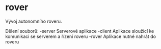 # rover
Vývoj autonomního roveru.

Dělení souborů:
  -server     Serverové aplikace
  -client     Aplikace sloužící ke komunikaci se serverem a řízení roveru
  -rover      Aplikace nutné nahrát do roveru

